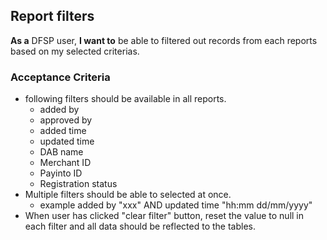 ## Report filters
**As a** DFSP user, **I want to** be able to filtered out records from each reports based on my selected criterias. 
### Acceptance Criteria
* following filters should be available in all reports. 
    * added by 
    * approved by
    * added time
    * updated time
    * DAB name
    * Merchant ID
    * Payinto ID
    * Registration status
* Multiple filters should be able to selected at once. 
    * example added by "xxx" AND updated time "hh:mm dd/mm/yyyy"
* When user has clicked "clear filter" button, reset the value to null in each filter and all data should be reflected to the tables. 
